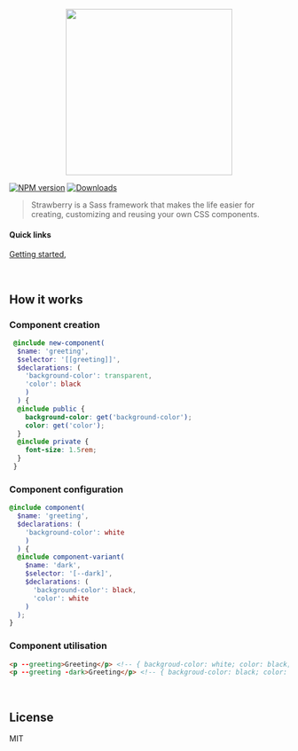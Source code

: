 <!--
  - ======
  - Header
  - ======
 -->

<!-- == Logo == -->

<p align="center">
    <img height="300" src="https://cdn.rawgit.com/strawberrysass/strawberry-branding/master/strawberry-logo.png">
</p>

<!-- == Badges == -->

[![NPM version][npm-version-img]][npm-url] [![Downloads][npm-downloads-img]][npm-url] 

<!-- == Description == -->

>Strawberry is a Sass framework that makes the life easier for creating, customizing and reusing your own CSS components.

<!--
  - Nav
  - ======
 -->

#### Quick links

[Getting started](https://github.com/strawberrysass/strawberry/blob/master/GETTING_STARTED.md),

<!--
  - ====
  - Body
  - ====
 -->

<br>

## How it works

### Component creation

```scss
 @include new-component(
  $name: 'greeting', 
  $selector: '[[greeting]]', 
  $declarations: (
    'background-color': transparent,
    'color': black
    )
  ) { 
  @include public {
    background-color: get('background-color');
    color: get('color');
  }
  @include private {
    font-size: 1.5rem;
  }
 } 
```

### Component configuration

```scss
@include component(
  $name: 'greeting',
  $declarations: (
    'background-color': white
    )
  ) {
  @include component-variant(
    $name: 'dark',
    $selector: '[--dark]',
    $declarations: (
      'background-color': black,
      'color': white
    )
  );
}
```

### Component utilisation

```html
<p --greeting>Greeting</p> <!-- { backgroud-color: white; color: black; font-size: 1.5rem; } -->
<p --greeting -dark>Greeting</p> <!-- { backgroud-color: black; color: white; font-size: 1.5rem; } -->
```

<br>

<!--
  - ======
  - Footer
  - ======
 -->

## License
MIT

<!--
  - ==========
  - Ressources
  - ==========
 -->

[npm-url]: https://www.npmjs.com/package/strawberry
[npm-version-img]: http://img.shields.io/npm/v/strawberry.svg?style=flat-square
[npm-downloads-img]: http://img.shields.io/npm/dm/strawberry.svg?style=flat-square